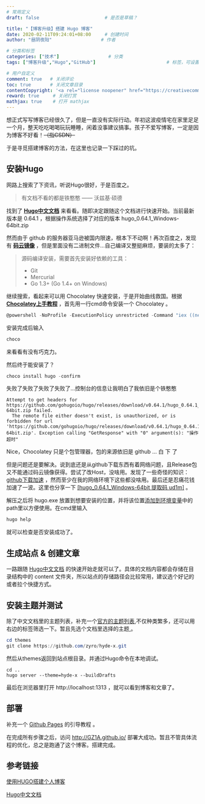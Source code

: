 ```yaml
---
# 常用定义
draft: false                		# 是否是草稿？

title: "【博客升级】搭建 Hugo 博客"
date: 2020-02-11T09:24:01+08:00		# 创建时间
author: "昼阴夜阳"             		# 作者

# 分类和标签
categories: ["技术"]		            # 分类
tags: ["博客升级","Hugo","GitHub"]  						# 标签，可设置多个，用逗号隔开。Hugo会自动生成标签的子URL

# 用户自定义
comment: true	# 关闭评论
toc: true       # 关闭文章目录
contentCopyright: '<a rel="license noopener" href="https://creativecommons.org/licenses/by-nc-nd/4.0/" target="_blank">CC BY-NC-ND 4.0</a>'		#自定义文章的版权规则
reward: true     # 关闭打赏
mathjax: true    # 打开 mathjax
---
```


想正式写写博客已经很久了，但是一直没有实际行动。年初这波疫情宅在家里足足一个月，整天吃吃喝喝玩玩睡睡，闲着没事建议搞事。孩子不爱写博客，一定是因为博客不好看！~~（指CSDN）~~

于是寻觅搭建博客的方法，在这里也记录一下踩过的坑。

## 安装Hugo

网路上搜索了下资讯，听说Hugo很好，于是百度之。

> 有文档不看的都是铁憨憨 —— 沃兹基·硕德

找到了 [**Hugo中文文档**](https://www.gohugo.org/) 来看看。随即决定跟随这个文档进行快速开始。当前最新版本是 0.64.1 ，根据操作系统选择了对应的版本 hugo_0.64.1_Windows-64bit.zip 

然而由于 github 的服务器亚马逊被国内限速，根本下不动啊！再次百度之，发现有 [**码云镜像**](https://gitee.com/mirrors/Hugo-Go) ，但是里面没有二进制文件...自己编译又整挺麻烦，要装的太多了：

> 源码编译安装，需要首先安装好依赖的工具：
>
> - Git 
> - Mercurial
> - Go 1.3+ (Go 1.4+ on Windows)

继续搜索，看起来可以用 Chocolatey 快速安装，于是开始曲线救国。根据 [**Chocolatey上手教程**](https://www.jianshu.com/p/5325decea0d2) ，首先用一行cmd命令安装一个 Chocolatey 。

```powershell
@powershell -NoProfile -ExecutionPolicy unrestricted -Command "iex ((new-object net.webclient).DownloadString('https://chocolatey.org/install.ps1'))" && SET PATH=%PATH%;%ALLUSERSPROFILE%\chocolatey\bin
```

安装完成后输入

```powershell
choco
```

来看看有没有巧克力。

然后终于能安装了？

```powershell
choco install hugo -confirm
```

失败了失败了失败了失败了...控制台的信息让我明白了我依旧是个铁憨憨

```
Attempt to get headers for https://github.com/gohugoio/hugo/releases/download/v0.64.1/hugo_0.64.1_Windows-64bit.zip failed.
  The remote file either doesn't exist, is unauthorized, or is forbidden for url 'https://github.com/gohugoio/hugo/releases/download/v0.64.1/hugo_0.64.1_Windows-64bit.zip'. Exception calling "GetResponse" with "0" argument(s): "操作超时"
```

Nice，Chocolatey 只是个包管理器，包的来源依旧是 github ...  白  下  了

但是问题还是要解决。说到底还是从github下载东西有着网络问题，且Release包又不能通过码云镜像获得。尝试了改Host，没啥用。发现了一些奇怪的知识： [github下载加速](https://blog.csdn.net/kcx64/article/details/83866633)  ，然而至少在我的网络环境下这些都没啥用。最后还是忍痛花钱加速了一波。这里也分享一下 [[hugo_0.64.1_Windows-64bit 提取码 ud1m]](https://pan.baidu.com/s/18f-1_8B6UsLNSqM1obQ02g) 。

解压之后将 hugo.exe 放置到想要安装的位置，并将该位置[添加到环境变量](https://blog.csdn.net/yeyueqin/article/details/92801051)中的path里以方便使用。在cmd里输入

```powershell
hugo help
```

就可以检查是否安装成功了。

## 生成站点 & 创建文章

一路跟随 [Hugo中文文档](https://www.gohugo.org/) 的快速开始走就可以了。具体的文档内容都会存储在目录结构中的 content 文件夹，所以站点的存储路径会比较常用，建议选个好记的或者拉个快捷方式。

## 安装主题并测试

除了中文文档里的主题列表，补充一个[官方的主题列表](https://themes.gohugo.io/),不仅种类繁多，还可以用右边的标签筛选一下。暂且先选个文档里选择的主题[ ](https://github.com/xianmin/hugo-theme-jane)。

```powershell
cd themes
git clone https://github.com/zyro/hyde-x.git
```

然后从themes返回到站点根目录。并通过Hugo命令在本地调试。

```
cd ..
hugo server --theme=hyde-x --buildDrafts
```

最后在浏览器里打开 http://localhost:1313 ，就可以看到博客和文章了。

## 部署

补充一个 [Github Pages](https://pages.github.com/) 的引导教程 。

在完成所有步骤之后，访问 http://GZ1A.github.io/ 部署大成功。暂且不管具体流程的优化，总之是跑通了这个博客。搭建完成。

## 参考链接

[使用HUGO搭建个人博客](https://www.jianshu.com/p/4669fb3bf35a)

[Hugo中文文档](https://www.gohugo.org/) 

